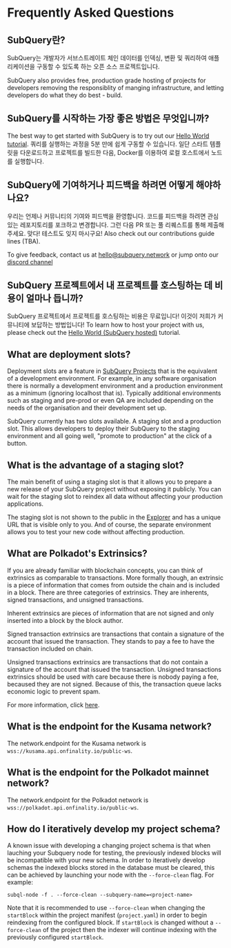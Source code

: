 # Frequently Asked Questions

## SubQuery란?

SubQuery는 개발자가 서브스트레이트 체인 데이터를 인덱싱, 변환 및 쿼리하여 애플리케이션을 구동할 수 있도록 하는 오픈 소스 프로젝트입니다.

SubQuery also provides free, production grade hosting of projects for developers removing the responsiblity of manging infrastructure, and letting developers do what they do best - build.

## SubQuery를 시작하는 가장 좋은 방법은 무엇입니까?

The best way to get started with SubQuery is to try out our [Hello World tutorial](../quickstart/helloworld-localhost.md). 쿼리를 실행하는 과정을 5분 만에 쉽게 구동할 수 있습니다. 일단 스타트 템플릿을 다운로드하고 프로젝트를 빌드한 다음, Docker를 이용하여 로컬 호스트에서 노드를 실행합니다.

## SubQuery에 기여하거나 피드백을 하려면 어떻게 해야하나요?

우리는 언제나 커뮤니티의 기여와 피드백을 환영합니다. 코드를 피드백을 하려면 관심 있는 레포지토리를 포크하고 변경합니다. 그런 다음 PR 또는 풀 리퀘스트를 통해 제출해주세요. 맞다! 테스트도 잊지 마시구요! Also check out our contributions guide lines (TBA).

To give feedback, contact us at hello@subquery.network or jump onto our [discord channel](https://discord.com/invite/78zg8aBSMG)

## SubQuery 프로젝트에서 내 프로젝트를 호스팅하는 데 비용이 얼마나 듭니까?

SubQuery 프로젝트에서 프로젝트를 호스팅하는 비용은 무료입니다! 이것이 저희가 커뮤니티에 보답하는 방법입니다! To learn how to host your project with us, please check out the [Hello World (SubQuery hosted)](../run_publish/publish.md) tutorial.

## What are deployment slots?

Deployment slots are a feature in [SubQuery Projects](https://project.subquery.network) that is the equivalent of a development environment. For example, in any software organisation there is normally a development environment and a production environment as a minimum (ignoring localhost that is). Typically additional environments such as staging and pre-prod or even QA are included depending on the needs of the organisation and their development set up.

SubQuery currently has two slots available. A staging slot and a production slot. This allows developers to deploy their SubQuery to the staging environment and all going well, "promote to production" at the click of a button.

## What is the advantage of a staging slot?

The main benefit of using a staging slot is that it allows you to prepare a new release of your SubQuery project without exposing it publicly. You can wait for the staging slot to reindex all data without affecting your production applications.

The staging slot is not shown to the public in the [Explorer](https://explorer.subquery.network/) and has a unique URL that is visible only to you. And of course, the separate environment allows you to test your new code without affecting production.

## What are Polkadot's Extrinsics?

If you are already familiar with blockchain concepts, you can think of extrinsics as comparable to transactions. More formally though, an extrinsic is a piece of information that comes from outside the chain and is included in a block. There are three categories of extrinsics. They are inherents, signed transactions, and unsigned transactions.

Inherent extrinsics are pieces of information that are not signed and only inserted into a block by the block author.

Signed transaction extrinsics are transactions that contain a signature of the account that issued the transaction. They stands to pay a fee to have the transaction included on chain.

Unsigned transactions extrinsics are transactions that do not contain a signature of the account that issued the transaction. Unsigned transactions extrinsics should be used with care because there is nobody paying a fee, becaused they are not signed. Because of this, the transaction queue lacks economic logic to prevent spam.

For more information, click [here](https://substrate.dev/docs/en/knowledgebase/learn-substrate/extrinsics).

## What is the endpoint for the Kusama network?

The network.endpoint for the Kusama network is `wss://kusama.api.onfinality.io/public-ws`.

## What is the endpoint for the Polkadot mainnet network?

The network.endpoint for the Polkadot network is `wss://polkadot.api.onfinality.io/public-ws`.

## How do I iteratively develop my project schema?

A known issue with developing a changing project schema is that when lauching your Subquery node for testing, the previously indexed blocks will be incompatible with your new schema. In order to iteratively develop schemas the indexed blocks stored in the database must be cleared, this can be achieved by launching your node with the `--force-clean` flag. For example:

```shell
subql-node -f . --force-clean --subquery-name=<project-name>
```

Note that it is recommended to use `--force-clean` when changing the `startBlock` within the project manifest (`project.yaml`) in order to begin reindexing from the configured block. If `startBlock` is changed without a `--force-clean` of the project then the indexer will continue indexing with the previously configured `startBlock`.
